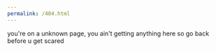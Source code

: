 ```yaml
---
permalink: /404.html
---
```

you're on a unknown page, you ain't getting anything here so go back before u get scared

